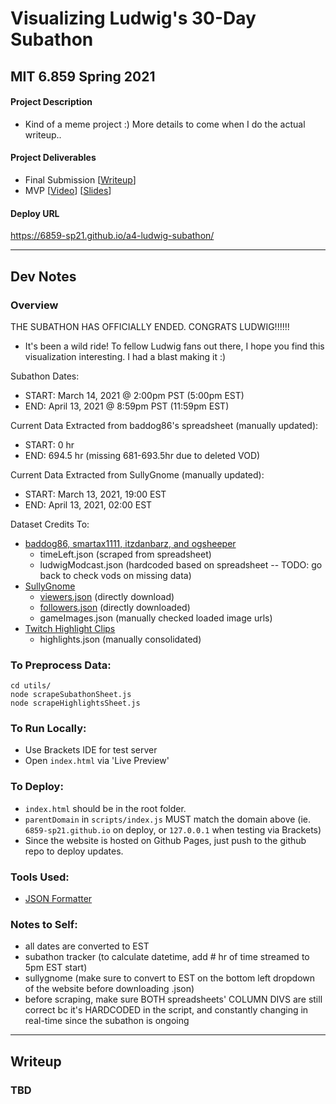 # Visualizing Ludwig's 30-Day Subathon

## MIT 6.859 Spring 2021

#### Project Description
- Kind of a meme project :) More details to come when I do the actual writeup..    

#### Project Deliverables
- Final Submission [[Writeup](https://github.com/6859-sp21/a4-ludwig-subathon/blob/main/README.md)]
- MVP [[Video](https://youtu.be/nUda4JRYS7U)] [[Slides](https://docs.google.com/presentation/d/1e-SIilkMOaA-3OfUn5qYDrHJ5L7LxpdqVNObbwEFuuA/edit?usp=sharing)]

#### Deploy URL
https://6859-sp21.github.io/a4-ludwig-subathon/

-----------------------------

## Dev Notes

### Overview

THE SUBATHON HAS OFFICIALLY ENDED. CONGRATS LUDWIG!!!!!! 
- It's been a wild ride! To fellow Ludwig fans out there, I hope you find this visualization interesting. I had a blast making it :) 

Subathon Dates:
- START: March 14, 2021 @ 2:00pm PST (5:00pm EST)
- END: April 13, 2021 @ 8:59pm PST (11:59pm EST)

Current Data Extracted from baddog86's spreadsheet (manually updated):
- START: 0 hr
- END: 694.5 hr (missing 681-693.5hr due to deleted VOD)

Current Data Extracted from SullyGnome (manually updated):
- START: March 13, 2021, 19:00 EST
- END: April 13, 2021, 02:00 EST

Dataset Credits To:
- [baddog86, smartax1111, itzdanbarz, and ogsheeper](https://docs.google.com/spreadsheets/d/e/2PACX-1vThvKnVHDeF0iGgL7Bkx6wz_SE2hh2RvxzqEHyqtZvR3H0DXuOwwh5MdwnbzMYvluul97ld364VANqm/pubhtml#)
	* timeLeft.json (scraped from spreadsheet)
	* ludwigModcast.json (hardcoded based on spreadsheet -- TODO: go back to check vods on missing data)
- [SullyGnome](https://sullygnome.com/channel/ludwig)
	* [viewers.json](https://sullygnome.com/api/charts/linecharts/getconfig/ChannelViewers/30/0/12171601/ludwig/%20/%20/0/0/%20/) (directly download)
	* [followers.json](https://sullygnome.com/api/charts/linecharts/getconfig/ChannelFollowers/7/0/12171601/ludwig/%20/%20/0/0/%20/) (directly downloaded)
	* gameImages.json (manually checked loaded image urls)
- [Twitch Highlight Clips](https://docs.google.com/spreadsheets/d/e/2PACX-1vQLW71Ytd45ilfzRnforyZJthghXUickXMZdhY_phG8rAEO7eYqOCTj2u5DlxN0x5s1xP-ondSwf3RD/pubhtml#)
	* highlights.json (manually consolidated)

### To Preprocess Data:
```
cd utils/
node scrapeSubathonSheet.js
node scrapeHighlightsSheet.js
```
### To Run Locally:

- Use Brackets IDE for test server 
- Open ```index.html``` via 'Live Preview'

### To Deploy:

- ```index.html``` should be in the root folder.
- ```parentDomain``` in ```scripts/index.js``` MUST match the domain above (ie. ```6859-sp21.github.io``` on deploy, or ```127.0.0.1``` when testing via Brackets)
- Since the website is hosted on Github Pages, just push to the github repo to deploy updates. 

### Tools Used:
- [JSON Formatter](https://jsonformatter.curiousconcept.com/)

### Notes to Self:
- all dates are converted to EST
- subathon tracker (to calculate datetime, add # hr of time streamed to 5pm EST start)
- sullygnome (make sure to convert to EST on the bottom left dropdown of the website before downloading .json)
- before scraping, make sure BOTH spreadsheets' COLUMN DIVS are still correct bc it's HARDCODED in the script, and constantly changing in real-time since the subathon is ongoing

-----------------------------

## Writeup

### TBD
